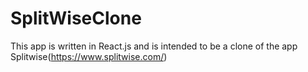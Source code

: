 # SplitWiseClone

This app is written in React.js and is intended to be a clone of the app Splitwise(https://www.splitwise.com/)
